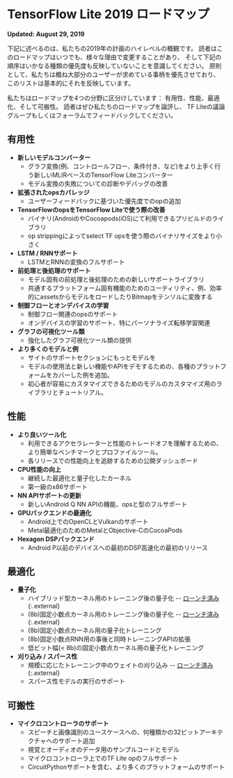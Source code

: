 # TensorFlow Lite 2019 ロードマップ

**Updated: August 29, 2019**

下記に述べるのは、私たちの2019年の計画のハイレベルの概観です。
読者はこのロードマップはいつでも、様々な理由で変更することがあり、
そして下記の順序はいかなる種類の優先度も反映していないことを意識してください。
原則として、私たちは概ね大部分のユーザーが求めている事柄を優先させており、
このリストは基本的にそれを反映しています。

私たちはロードマップを4つの分野に区分けしています：
有用性、性能、最適化、そして可搬性。
読者はぜひ私たちのロードマップを論評し、
TF Liteの議論グループもしくはフォーラムでフィードバックしてください。

## 有用性

*   **新しいモデルコンバーター**
    *   グラフ変換(例、コントロールフロー、条件付き、など)をより上手く行う新しいMLIRベースのTensorFlow Liteコンバーター
    *   モデル変換の失敗についての診断やデバッグの改善
*   **拡張されたopsカバレッジ**
    *   ユーザーフィードバックに基づいた優先度でのopの追加
*   **TensorFlowのopsをTensorFlow Liteで使う際の改善**
    *   バイナリ(Android)やCocoapods(iOS)にて利用できるプリビルドのライブラリ
    *   op strippingによってselect TF opsを使う際のバイナリサイズをより小さく
*   **LSTM / RNNサポート**
    *   LSTMとRNNの変換のフルサポート
*   **前処理と後処理のサポート**
    *   モデル固有の前処理と後処理のための新しいサポートライブラリ
    *   共通するプラットフォーム固有機能のためのユーティリティ、例、効率的にassetsからモデルをロードしたりBitmapをテンソルに変換する
*   **制御フローとオンデバイスの学習**
    *   制御フロー関連のopsのサポート
    *   オンデバイスの学習のサポート、特にパーソナライズ転移学習関連
*   **グラフの可視化ツール類**
    *   強化したグラフ可視化ツール類の提供
*   **より多くのモデルと例**
    *   サイトのサポートセクションにもっとモデルを
    *   モデルの使用法と新しい機能やAPIをデモするための、各種のプラットフォームをカバーした例を追加。
    *   初心者が容易にカスタマイズできるためのモデルのカスタマイズ用のライブラリとチュートリアル。

## 性能

*   **より良いツール化**
    *   利用できるアクセラレーターと性能のトレードオフを理解するための、より簡単なベンチマークとプロファイルツール。
    *   各リリースでの性能向上を追跡するための公開ダッシュボード
*   **CPU性能の向上**
    *   継続した最適化と量子化したカーネル
    *   第一級のx86サポート
*   **NN APIサポートの更新**
    *   新しいAndroid Q NN APIの機能、opsと型のフルサポート
*   **GPUバックエンドの最適化**
    *   Android上でのOpenCLとVulkanのサポート
    *   Metal最適化のためのMetalとObjective-CのCocoaPods
*   **Hexagon DSPバックエンド**
    *   Android P以前のデバイスへの最初のDSP高速化の最初のリリース

## 最適化

*   **量子化**
    *   ハイブリッド型カーネル用のトレーニング後の量子化 -- [ローンチ済み](https://medium.com/tensorflow/introducing-the-model-optimization-toolkit-for-tensorflow-254aca1ba0a3){:.external}
    *   (8b)固定小数点カーネル用のトレーニング後の量子化 -- [ローンチ済み](https://medium.com/tensorflow/tensorflow-model-optimization-toolkit-post-training-integer-quantization-b4964a1ea9ba){:.external}
    *   (8b)固定小数点カーネル用の量子化トレーニング
    *   (8b)固定小数点RNN用の事後と同時トレーニングAPIの拡張
    *   低ビット幅(< 8b)の固定小数点カーネル用の量子化トレーニング
*   **刈り込み / スパース性**
    *   規模に応じたトレーニング中のウェイトの刈り込み -- [ローンチ済み](https://medium.com/tensorflow/tensorflow-model-optimization-toolkit-pruning-api-42cac9157a6a){:.external}
    *   スパース性モデルの実行のサポート

## 可搬性

*   **マイクロコントローラのサポート**
    *   スピーチと画像識別のユースケースへの、何種類かの32ビットアーキテクチャへのサポート追加
    *   視覚とオーディオのデータ用のサンプルコードとモデル
    *   マイクロコントローラ上でのTF Lite opのフルサポート
    *   CircuitPythonサポートを含む、より多くのプラットフォームのサポート
